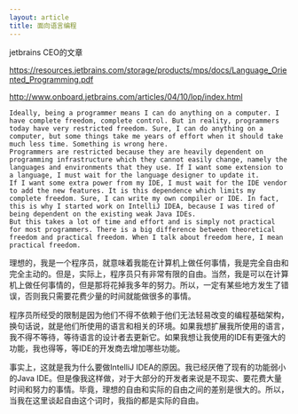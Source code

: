 ```yaml
---
layout: article
title: 面向语言编程
---
```


jetbrains CEO的文章


https://resources.jetbrains.com/storage/products/mps/docs/Language_Oriented_Programming.pdf

http://www.onboard.jetbrains.com/articles/04/10/lop/index.html



```
Ideally, being a programmer means I can do anything on a computer. I have complete freedom, complete control. But in reality, programmers today have very restricted freedom. Sure, I can do anything on a computer, but some things take me years of effort when it should take much less time. Something is wrong here.
Programmers are restricted because they are heavily dependent on programming infrastructure which they cannot easily change, namely the languages and environments that they use. If I want some extension to a language, I must wait for the language designer to update it. 
If I want some extra power from my IDE, I must wait for the IDE vendor to add the new features. It is this dependence which limits my complete freedom. Sure, I can write my own compiler or IDE. In fact, this is why I started work on IntelliJ IDEA, because I was tired of being dependent on the existing weak Java IDEs. 
But this takes a lot of time and effort and is simply not practical for most programmers. There is a big difference between theoretical freedom and practical freedom. When I talk about freedom here, I mean practical freedom.
```

理想的，我是一个程序员，就意味着我能在计算机上做任何事情，我是完全自由和完全主动的。但是，实际上，程序员只有非常有限的自由。当然，我是可以在计算机上做任何事情的，但是那将花掉我多年的努力。所以，一定有某些地方发生了错误，否则我只需要花费少量的时间就能做很多的事情。

程序员所经受的限制是因为他们不得不依赖于他们无法轻易改变的编程基础架构，换句话说，就是他们所使用的语言和相关的环境。如果我想扩展我所使用的语言，我不得不等待，等待语言的设计者去更新它。如果我想让我使用的IDE有更强大的功能，我也得等，等IDE的开发商去增加哪些功能。

事实上，这就是我为什么要做IntelliJ IDEA的原因。我已经厌倦了现有的功能弱小的Java IDE。但是像我这样做，对于大部分的开发者来说是不现实、要花费大量时间和努力的事情。毕竟，理想的自由和实际的自由之间的差别是很大的。所以，当我在这里谈起自由这个词时，我指的都是实际的自由。


